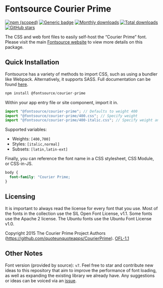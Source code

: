 # Fontsource Courier Prime

[![npm (scoped)](https://img.shields.io/npm/v/@fontsource/courier-prime?color=brightgreen)](https://www.npmjs.com/package/@fontsource/courier-prime) [![Generic badge](https://img.shields.io/badge/fontsource-passing-brightgreen)](https://github.com/fontsource/fontsource) [![Monthly downloads](https://badgen.net/npm/dm/@fontsource/courier-prime)](https://github.com/fontsource/fontsource) [![Total downloads](https://badgen.net/npm/dt/@fontsource/courier-prime)](https://github.com/fontsource/fontsource) [![GitHub stars](https://img.shields.io/github/stars/fontsource/fontsource.svg?style=social&label=Star)](https://github.com/fontsource/fontsource/stargazers)

The CSS and web font files to easily self-host the “Courier Prime” font. Please visit the main [Fontsource website](https://fontsource.org/fonts/courier-prime) to view more details on this package.

## Quick Installation

Fontsource has a variety of methods to import CSS, such as using a bundler like Webpack. Alternatively, it supports SASS. Full documentation can be found [here](https://fontsource.org/docs/getting-started/introduction).

```javascript
npm install @fontsource/courier-prime
```

Within your app entry file or site component, import it in.

```javascript
import "@fontsource/courier-prime"; // Defaults to weight 400
import "@fontsource/courier-prime/400.css"; // Specify weight
import "@fontsource/courier-prime/400-italic.css"; // Specify weight and style

```

Supported variables:
- Weights: `[400,700]`
- Styles: `[italic,normal]`
- Subsets: `[latin,latin-ext]`

Finally, you can reference the font name in a CSS stylesheet, CSS Module, or CSS-in-JS.

```css
body {
  font-family: "Courier Prime;
}
```

## Licensing
It is important to always read the license for every font that you use.
Most of the fonts in the collection use the SIL Open Font License, v1.1. Some fonts use the Apache 2 license. The Ubuntu fonts use the Ubuntu Font License v1.0.

Copyright 2015 The Courier Prime Project Authors (https://github.com/quoteunquoteapps/CourierPrime).
[OFL-1.1](http://scripts.sil.org/OFL)

## Other Notes
Font version (provided by source): `v7`.
Feel free to star and contribute new ideas to this repository that aim to improve the performance of font loading, as well as expanding the existing library we already have. Any suggestions or ideas can be voiced via an [issue](https://github.com/fontsource/fontsource/issues).